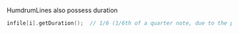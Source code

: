 <span class="snippet-title">HumdrumLines also possess duration</span>

```cpp
infile[i].getDuration();  // 1/6 (1/6th of a quarter note, due to the polyrhythm between the parts)
```

